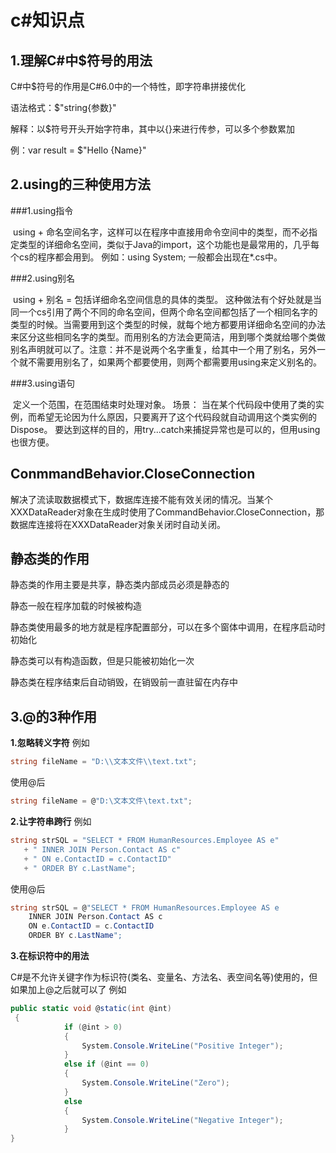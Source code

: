 # c#知识点

## 1.理解C#中$符号的用法

C#中$符号的作用是C#6.0中的一个特性，即字符串拼接优化

语法格式：$"string{参数}"

解释：以$符号开头开始字符串，其中以{}来进行传参，可以多个参数累加

例：var result = $"Hello {Name}"

## 2.using的三种使用方法

###1.using指令 

​	using + 命名空间名字，这样可以在程序中直接用命令空间中的类型，而不必指定类型的详细命名空间，类似于Java的import，这个功能也是最常用的，几乎每个cs的程序都会用到。 
例如：using System; 一般都会出现在*.cs中。

###2.using别名

​	using + 别名 = 包括详细命名空间信息的具体的类型。 
这种做法有个好处就是当同一个cs引用了两个不同的命名空间，但两个命名空间都包括了一个相同名字的类型的时候。当需要用到这个类型的时候，就每个地方都要用详细命名空间的办法来区分这些相同名字的类型。而用别名的方法会更简洁，用到哪个类就给哪个类做别名声明就可以了。注意：并不是说两个名字重复，给其中一个用了别名，另外一个就不需要用别名了，如果两个都要使用，则两个都需要用using来定义别名的。 

###3.using语句

​	定义一个范围，在范围结束时处理对象。 
场景： 
当在某个代码段中使用了类的实例，而希望无论因为什么原因，只要离开了这个代码段就自动调用这个类实例的Dispose。 
要达到这样的目的，用try...catch来捕捉异常也是可以的，但用using也很方便。

## ConmmandBehavior.CloseConnection

解决了流读取数据模式下，数据库连接不能有效关闭的情况。当某个XXXDataReader对象在生成时使用了CommandBehavior.CloseConnection，那数据库连接将在XXXDataReader对象关闭时自动关闭。

## 静态类的作用

静态类的作用主要是共享，静态类内部成员必须是静态的

静态一般在程序加载的时候被构造

静态类使用最多的地方就是程序配置部分，可以在多个窗体中调用，在程序启动时初始化

静态类可以有构造函数，但是只能被初始化一次

静态类在程序结束后自动销毁，在销毁前一直驻留在内存中

## 3.@的3种作用

**1.忽略转义字符**
例如

```c#
string fileName = "D:\\文本文件\\text.txt";
```

使用@后

```c#
string fileName = @"D:\文本文件\text.txt";
```

**2.让字符串跨行**
例如

```c#
string strSQL = "SELECT * FROM HumanResources.Employee AS e"
   + " INNER JOIN Person.Contact AS c"
   + " ON e.ContactID = c.ContactID"
   + " ORDER BY c.LastName";
```

使用@后

```c#
string strSQL = @"SELECT * FROM HumanResources.Employee AS e
    INNER JOIN Person.Contact AS c
    ON e.ContactID = c.ContactID
    ORDER BY c.LastName";
```

**3.在标识符中的用法**

C#是不允许关键字作为标识符(类名、变量名、方法名、表空间名等)使用的，但如果加上@之后就可以了
例如

```c#
public static void @static(int @int)
 {
            if (@int > 0)
            {
                System.Console.WriteLine("Positive Integer");
            }
            else if (@int == 0)
            {
                System.Console.WriteLine("Zero");
            }
            else
            {
                System.Console.WriteLine("Negative Integer");
            }
}
```













